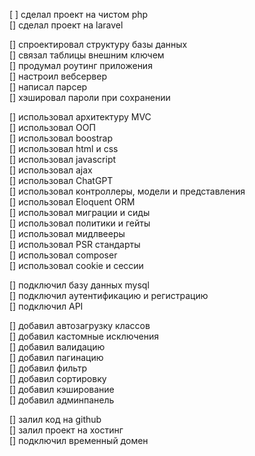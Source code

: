 [ ] сделал проект на чистом php  
[] сделал проект на laravel  

[] спроектировал структуру базы данных  
[] связал таблицы внешним ключем  
[] продумал роутинг приложения  
[] настроил вебсервер  
[] написал парсер  
[] хэшировал пароли при сохранении  

[] использовал архитектуру MVC  
[] использовал ООП  
[] использовал boostrap  
[] использовал html и css  
[] использовал javascript  
[] использовал ajax  
[] использовал ChatGPT  
[] использовал контроллеры, модели и представления  
[] использовал Eloquent ORM  
[] использовал миграции и сиды  
[] использовал политики и гейты  
[] использовал мидлвееры  
[] использовал PSR стандарты  
[] использовал composer  
[] использовал cookie и сессии  

[] подключил базу данных mysql  
[] подключил аутентификацию и регистрацию  
[] подключил API  

[] добавил автозагрузку классов  
[] добавил кастомные исключения  
[] добавил валидацию  
[] добавил пагинацию  
[] добавил фильтр  
[] добавил сортировку  
[] добавил кэширование  
[] добавил админпанель  

[] залил код на github  
[] залил проект на хостинг  
[] подключил временный домен  
